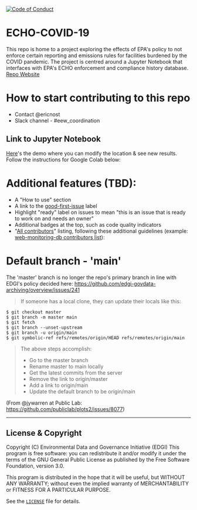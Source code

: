  [![Code of Conduct](https://img.shields.io/badge/%E2%9D%A4-code%20of%20conduct-blue.svg?style=flat)](https://github.com/edgi-govdata-archiving/overview/blob/master/CONDUCT.md)

# ECHO-COVID-19
This repo is home to a project exploring the effects of EPA's policy to not enforce certain reporting and emissions rules for facilities burdened by the COVID pandemic. The project is centred around a Jupyter Notebook that interfaces with EPA's ECHO enforcement and compliance history database.
[Repo Website](https://colab.research.google.com/github/edgi-govdata-archiving/ECHO-COVID19/blob/main/ECHO-COVID19.ipynb)

# How to start contributing to this repo
* Contact @ericnost
* Slack channel - #eew_coordination

## Link to Jupyter Notebook
[Here](https://colab.research.google.com/github/edgi-govdata-archiving/ECHO-COVID19/blob/main/ECHO-COVID19.ipynb)'s the demo where you can modify the location & see new results. Follow the instructions for Google Colab below:


# Additional features (TBD):
* A "How to use" section
* A link to the [good-first-issue](https://github.com/issues?q=is%3Aopen+is%3Aissue+label%3Agood-first-issue+user%3Aedgi-govdata-archiving) label
* Highlight "ready" label on issues to mean "this is an issue that is ready to work on and needs an owner"
* Additional badges at the top, such as code quality indicators
* "[All contributors](https://github.com/kentcdodds/all-contributors#emoji-key)" listing, following these additional guidelines (example: [web-monitoring-db contributors list](https://github.com/edgi-govdata-archiving/web-monitoring-db#contributors)):

# Default branch - 'main'
The 'master' branch is no longer the repo's primary branch in line with EDGI's policy decided here: https://github.com/edgi-govdata-archiving/overview/issues/241

> If someone has a local clone, they can update their locals like this:
```
$ git checkout master
$ git branch -m master main
$ git fetch
$ git branch --unset-upstream
$ git branch -u origin/main
$ git symbolic-ref refs/remotes/origin/HEAD refs/remotes/origin/main
```
> The above steps accomplish:
> - Go to the master branch
> - Rename master to main locally
> - Get the latest commits from the server
> - Remove the link to origin/master
> - Add a link to origin/main
> - Update the default branch to be origin/main

(From @jywarren at Public Lab: https://github.com/publiclab/plots2/issues/8077)

---

## License & Copyright

Copyright (C) <year> Environmental Data and Governance Initiative (EDGI)
This program is free software: you can redistribute it and/or modify it under the terms of the GNU General Public License as published by the Free Software Foundation, version 3.0.

This program is distributed in the hope that it will be useful, but WITHOUT ANY WARRANTY; without even the implied warranty of MERCHANTABILITY or FITNESS FOR A PARTICULAR PURPOSE.

See the [`LICENSE`](/LICENSE) file for details.
